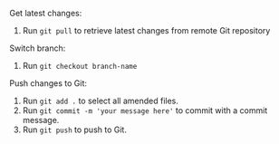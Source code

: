 Get latest changes:
1. Run <code>git pull</code> to retrieve latest changes from remote Git repository

Switch branch:
1. Run <code>git checkout branch-name</code>
  
Push changes to Git:
1. Run <code>git add .</code> to select all amended files.
2. Run <code>git commit -m 'your message here'</code> to commit with a commit message.
3. Run <code>git push</code> to push to Git.

